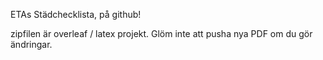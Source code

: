 ETAs Städchecklista, på github!

zipfilen är overleaf / latex projekt. Glöm inte att pusha nya PDF om du gör ändringar.
